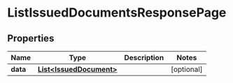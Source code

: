 

# ListIssuedDocumentsResponsePage


## Properties

| Name | Type | Description | Notes |
|------------ | ------------- | ------------- | -------------|
|**data** | [**List&lt;IssuedDocument&gt;**](IssuedDocument.md) |  |  [optional] |



